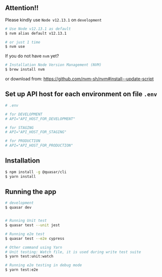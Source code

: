 ## Attention!!

Please kindly
use `Node v12.13.1` on `development`

```bash
# Use Node v12.13.1 as default
$ nvm alias default v12.13.1

# or just 1 time
$ nvm use
```

If you do not have `nvm` yet?

```bash
# Installation Node Version Management (NVM)
$ brew install nvm
```

or download from: https://github.com/nvm-sh/nvm#install--update-script

## Set up API host for each environment on file `.env`

```bash
# .env

# for DEVELOPMENT
# API="API_HOST_FOR_DEVELOPMENT"

# for STAGING
# API="API_HOST_FOR_STAGING"

# for PRODUCTION
# API="API_HOST_FOR_PRODUCTION"
```

## Installation

```bash
$ npm install -g @quasar/cli
$ yarn install
```

## Running the app

```bash
# development
$ quasar dev


# Running Unit test
$ quasar test --unit jest

# Running e2e test
$ quasar test --e2e cypress

# Other command using Yarn
# Unit testing: Watch file, it is used during write test suite
$ yarn test:unit:watch

# Running e2e testing in debug mode
$ yarn test:e2e
```
